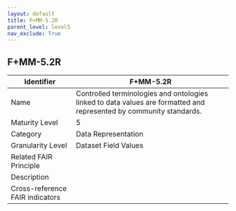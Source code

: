 ```yaml
---
layout: default
title: F+MM-5.2R
parent_level: level5
nav_exclude: True
---
```


## F+MM-5.2R

| Identifier | F+MM-5.2R |
| --------- | -----------|
| Name | Controlled terminologies and ontologies linked to data values are formatted and represented by community standards. |
| Maturity Level | 5 |
| Category | Data Representation |
| Granularity Level | Dataset Field Values |
| Related FAIR Principle |  |
| Description |  |
| Cross-reference FAIR indicators |  |
